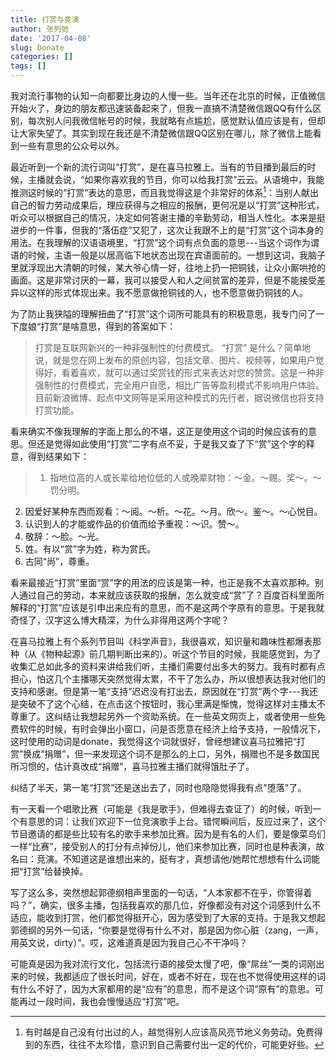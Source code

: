 ```yaml
---
title: 打赏与竞演
author: 张列弛
date: '2017-04-08'
slug: Donate
categories: []
tags: []
---
```


我对流行事物的认知一向都要比身边的人慢一些。当年还在北京的时候，正值微信开始火了，身边的朋友都迅速装备起来了，但我一直搞不清楚微信跟QQ有什么区别，每次别人问我微信帐号的时候，我就略有点尴尬，感觉默认值应该是有，但却让大家失望了。其实到现在我还是不清楚微信跟QQ区别在哪儿，除了微信上能看到一些有意思的公众号以外。

最近听到一个新的流行词叫“打赏”，是在喜马拉雅上。当有的节目播到最后的时候，主播就会说，“如果你喜欢我的节目，你可以给我打赏”云云。从语境中，我能推测这时候的“打赏”表达的意思，而且我觉得这是个非常好的体系[^1]：当别人献出自己的智力劳动成果后，理应获得与之相应的报酬，更何况是以“打赏”这种形式，听众可以根据自己的情况，决定如何答谢主播的辛勤劳动，相当人性化。本来是挺进步的一件事，但我的“落伍症”又犯了，这次让我跟不上的是“打赏”这个词本身的用法。在我理解的汉语语境里，“打赏”这个词有点负面的意思---当这个词作为谓语的时候，主语一般是以居高临下地状态出现在宾语面前的。一想到这词，我脑子里就浮现出大清朝的时候，某大爷心情一好，往地上扔一把铜钱，让众小厮哄抢的画面。这是非常讨厌的一幕，我可以接受人和人之间贫富的差异，但是不能接受差异以这样的形式体现出来。我不愿意做抢铜钱的人，也不愿意做扔铜钱的人。

为了防止我狭隘的理解扭曲了“打赏”这个词所可能具有的积极意思，我专门问了一下度娘“打赏”是啥意思，得到的答案如下：

> 打赏是互联网新兴的一种非强制性的付费模式。
“打赏” 是什么？简单地说，就是您在网上发布的原创内容，包括文章、图片、视频等，如果用户觉得好，看着喜欢，就可以通过奖赏钱的形式来表达对您的赞赏。这是一种非强制性的付费模式，完全用户自愿，相比广告等盈利模式不影响用户体验。目前新浪微博、起点中文网等是采用这种模式的先行者，据说微信也将支持打赏功能。

看来确实不像我理解的字面上那么的不堪，这正是使用这个词的时候应该有的意思。但还是觉得如此使用“打赏”二字有点不妥，于是我又查了下“赏”这个字的释意，得到结果如下：

>   1. 指地位高的人或长辈给地位低的人或晚辈财物：～金。～赐。奖～。～罚分明。  
2. 因爱好某种东西而观看：～阅。～析。～花。～月。欣～。鉴～。～心悦目。    
3. 认识到人的才能或作品的价值而给予重视：～识。赞～。   
4. 敬辞：～脸。～光。   
5. 姓。有以“赏”字为姓，称为赏氏。   
6. 古同“尚”，尊重。

看来最接近“打赏”里面“赏”字的用法的应该是第一种，也正是我不太喜欢那种。别人通过自己的劳动，本来就应该获取的报酬，怎么就变成“赏”了？百度百科里面所解释的“打赏”应该是引申出来应有的意思，而不是这两个字原有的意思。于是我就奇怪了，汉字这么博大精深，为什么非得用这两个字呢？

在喜马拉雅上有个系列节目叫《科学声音》，我很喜欢，知识量和趣味性都爆表那种（从《物种起源》前几期判断出来的）。听这个节目的时候，我能感觉到，为了收集汇总如此多的资料来讲给我们听，主播们需要付出多大的努力。我有时都有点担心，怕这几个主播哪天突然觉得太累，不干了怎么办，所以很想表达我对他们的支持和感谢。但是第一笔“支持”迟迟没有打出去，原因就在“打赏”两个字---我还是突破不了这个心结，在点击这个按钮时，我心里满是惭愧，觉得这样对主播太不尊重了。这纠结让我想起另外一个资助系统。在一些英文网页上，或者使用一些免费软件的时候，有时会弹出小窗口，问是否愿意在经济上给予支持，一般情况下，这时使用的动词是donate，我觉得这个词就很好，曾经想建议喜马拉雅把“打赏”换成“捐赠”，但一来发现这个词不是那么的上口，另外，捐赠也不是多数国民所习惯的，估计真改成“捐赠”，喜马拉雅主播们就得饿肚子了。

纠结了半天，第一笔“打赏”还是送出去了，同时也隐隐觉得我有点"堕落"了。

有一天看一个唱歌比赛（可能是《我是歌手》，但难得去查证了）的时候，听到一个有意思的词：让我们欢迎下一位竞演歌手上台。错愕瞬间后，反应过来了，这个节目邀请的都是些比较有名的歌手来参加比赛。因为是有名的人们，要是像菜鸟们一样“比赛”，接受别人的打分有点掉份儿，他们来参加比赛，同时也是种表演，故名曰：竞演。不知道这是谁想出来的，挺有才，真想请他/她帮忙想想有什么词能把“打赏”给替换掉。

写了这么多，突然想起郭德纲相声里面的一句话，“人本家都不在乎，你管得着吗？”，确实，很多主播，包括我喜欢的那几位，好像都没有对这个词感到什么不适应，能收到打赏，他们都觉得挺开心，因为感受到了大家的支持。于是我又想起郭德纲的另外一句话，“你要是觉得有什么不对，那是因为你心脏（zang，一声，用英文说，dirty）”。哎，这难道真是因为我自己心不干净吗？

可能真是因为我对流行文化，包括流行语的接受太慢了吧，像“屌丝”一类的词刚出来的时候，我都适应了很长时间，好在，或者不好在，现在也不觉得使用这样的词有什么不好了，因为大家都用的是“应有”的意思，而不是这个词“原有”的意思。可能再过一段时间，我也会慢慢适应“打赏”吧。



[^1]: 有时越是自己没有付出过的人，越觉得别人应该高风亮节地义务劳动。免费得到的东西，往往不太珍惜，意识到自己需要付出一定的代价，可能更好些。
